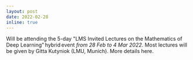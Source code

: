 ```yaml
---
layout: post
date: 2022-02-28
inline: true
---
```


Will be attending the 5-day "LMS Invited Lectures on the Mathematics of Deep Learning" hybrid event *from 28 Feb to 4 Mar 2022*. Most lectures will be given by Gitta Kutyniok (LMU, Munich). More details <a style="text-decoration:none" href="https://gateway.newton.ac.uk/event/tgm109/" target="_blank">here</a>.
<!-- A simple inline announcement with Markdown emoji! :sparkles: :smile: -->
